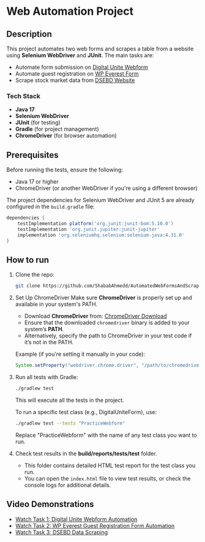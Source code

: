 # Web Automation Project

## Description
This project automates two web forms and scrapes a table from a website using **Selenium WebDriver** and **JUnit**. The main tasks are:
- Automate form submission on [Digital Unite Webform](https://www.digitalunite.com/practice-webform-learners)
- Automate guest registration on [WP Everest Form](https://demo.wpeverest.com/user-registration/guest-registration-form/)
- Scrape stock market data from [DSEBD Website](https://dsebd.org/latest_share_price_scroll_by_value.php)


### Tech Stack

- **Java 17**
- **Selenium WebDriver**
- **JUnit** (for testing)
- **Gradle** (for project management)
- **ChromeDriver** (for browser automation)


## Prerequisites

Before running the tests, ensure the following:

- Java 17 or higher
- ChromeDriver (or another WebDriver if you're using a different browser)

The project dependencies for Selenium WebDriver and JUnit 5 are already configured in the `build.gradle` file:

```groovy
dependencies {
    testImplementation platform('org.junit:junit-bom:5.10.0')
    testImplementation 'org.junit.jupiter:junit-jupiter'
    implementation 'org.seleniumhq.selenium:selenium-java:4.31.0'
}
```


## How to run
1. Clone the repo:
    ```bash
    git clone https://github.com/ShababAhmedd/AutomatedWebFormsAndScraping
    ```

2. Set Up ChromeDriver
   Make sure **ChromeDriver** is properly set up and available in your system's PATH.

   - Download **ChromeDriver** from: [ChromeDriver Download](https://sites.google.com/a/chromium.org/chromedriver/downloads)
   - Ensure that the downloaded `chromedriver` binary is added to your system’s **PATH**.
   - Alternatively, specify the path to ChromeDriver in your test code if it’s not in the PATH.

   Example (if you're setting it manually in your code):
   ```java
   System.setProperty("webdriver.chrome.driver", "/path/to/chromedriver");
   ```

4. Run all tests with Gradle:
    ```bash
    ./gradlew test
    ```
    This will execute all the tests in the project.

    To run a specific test class (e.g., DigitalUniteForm), use:
    ```bash
    ./gradlew test --tests "PracticeWebform"
    ```
    Replace "PracticeWebform" with the name of any test class you want to run.
   
5. Check test results in the **build/reports/tests/test** folder.
   - This folder contains detailed HTML test report for the test class you run.
   - You can open the `index.html` file to view test results, or check the console logs for additional details.
  
## Video Demonstrations
- [Watch Task 1: Digital Unite Webform Automation](videos/WebForms.mp4)
- [Watch Task 2: WP Everest Guest Registration Form Automation](videos/userRegistration.mp4)
- [Watch Task 3: DSEBD Data Scraping](videos/TableDataScraps.mp4)
